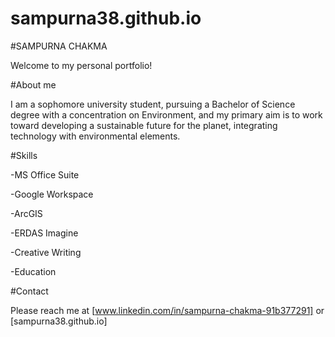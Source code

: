 # sampurna38.github.io

#SAMPURNA CHAKMA

Welcome to my personal portfolio!

#About me

I am a sophomore university student, pursuing a Bachelor of Science degree with a concentration on Environment, and my primary aim is to work toward developing a sustainable future for the planet, integrating technology with environmental elements.

#Skills

-MS Office Suite

-Google Workspace

-ArcGIS

-ERDAS Imagine

-Creative Writing

-Education

#Contact

Please reach me at [www.linkedin.com/in/sampurna-chakma-91b377291] or [sampurna38.github.io] 
